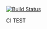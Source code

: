 [![Build Status](https://travis-ci.org/h-ci-user01/test.svg?branch=master)](https://travis-ci.org/h-ci-user01/test)

CI TEST
